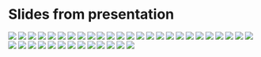 # Slides from presentation

![](images/Slide01.png)
![](images/Slide02.png)
![](images/Slide03.png)
![](images/Slide04.png)
![](images/Slide05.png)
![](images/Slide06.png)
![](images/Slide07.png)
![](images/Slide08.png)
![](images/Slide09.png)
![](images/Slide10.png)
![](images/Slide11.png)
![](images/Slide12.png)
![](images/Slide13.png)
![](images/Slide14.png)
![](images/Slide15.png)
![](images/Slide16.png)
![](images/Slide17.png)
![](images/Slide18.png)
![](images/Slide19.png)
![](images/Slide20.png)
![](images/Slide21.png)
![](images/Slide22.png)
![](images/Slide23.png)
![](images/Slide24.png)
![](images/Slide25.png)
![](images/Slide26.png)
![](images/Slide27.png)
![](images/Slide28.png)
![](images/Slide29.png)
![](images/Slide30.png)
![](images/Slide31.png)
![](images/Slide32.png)
![](images/Slide33.png)
![](images/Slide34.png)
![](images/Slide35.png)
![](images/Slide36.png)
![](images/Slide37.png)
![](images/Slide38.png)